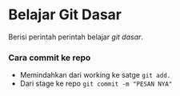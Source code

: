 # Belajar Git Dasar
Berisi perintah perintah belajar *git dasar*.

### Cara commit ke repo
- Memindahkan dari working ke satge ``` git add. ```
- Dari stage ke repo ``` git commit -m "PESAN NYA" ```